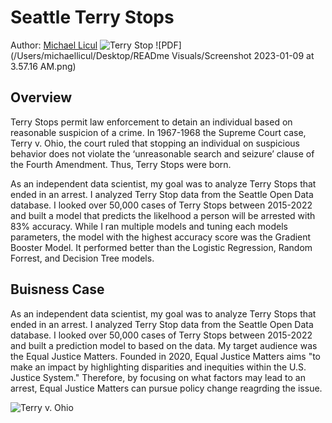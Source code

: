 # Seattle Terry Stops
Author: [Michael Licul](mailto:liculm315@gmail.com)
![Terry Stop](https://i0.wp.com/daiglelawgroup.com/wp-content/uploads/2019/09/terry-stop-vs-arrest.jpg?fit=2000%2C1000&ssl=1)
![PDF](/Users/michaellicul/Desktop/READme Visuals/Screenshot 2023-01-09 at 3.57.16 AM.png)

## Overview 
Terry Stops permit law enforcement to detain an individual based on reasonable suspicion of a crime. In 1967-1968 the Supreme Court case, Terry v. Ohio, the court ruled that stopping an individual on suspicious behavior does not violate the ‘unreasonable search and seizure’ clause of the Fourth Amendment. Thus, Terry Stops were born. 

As an independent data scientist, my goal was to analyze Terry Stops that ended in an arrest. I analyzed Terry Stop data from the Seattle Open Data database.  I looked over 50,000 cases of Terry Stops between 2015-2022 and built a model that predicts the likelhood a person will be arrested with 83% accuracy. While I ran multiple models and tuning each models parameters, the model with the highest accuracy score was the Gradient Booster Model. It performed better than the Logistic Regression, Random Forrest, and Decision Tree models. 

## Buisness Case
As an independent data scientist, my goal was to analyze Terry Stops that ended in an arrest. I analyzed Terry Stop data from the Seattle Open Data database. I looked over 50,000 cases of Terry Stops between 2015-2022 and built a prediction model to based on the data. My target audience was the Equal Justice Matters. Founded in 2020, Equal Justice Matters aims "to make an impact by highlighting disparities and inequities within the U.S. Justice System."  Therefore, by focusing on what factors may lead to an arrest, Equal Justice Matters can pursue policy change reagrding the issue. 

![Terry v. Ohio](https://img.geocaching.com/waymarking/display/e6a132fc-7cdf-4ceb-b337-abb23672907f.jpg)

